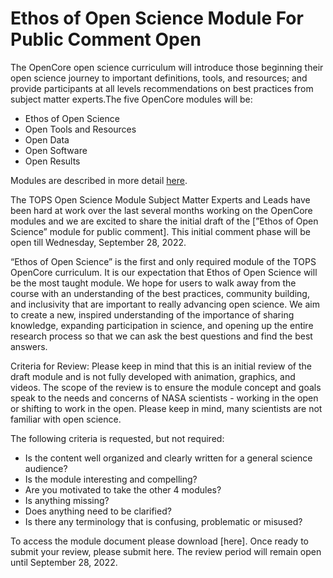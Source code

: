 # Ethos of Open Science Module For Public Comment Open

The OpenCore open science curriculum will introduce those beginning their open science journey to important definitions, tools, and resources; and provide participants at all levels recommendations on best practices from subject matter experts.The five OpenCore modules will be:
- Ethos of Open Science
- Open Tools and Resources
- Open Data
- Open Software
- Open Results

Modules are described in more detail [here](./OpenCore_structure.md).

The TOPS Open Science Module Subject Matter Experts and Leads have been hard at work over the last several months working on the OpenCore modules and we are excited to share the initial draft of the [”Ethos of Open Science” module for public comment]. This initial comment phase will be open till Wednesday, September 28, 2022. 

“Ethos of Open Science” is the first and only required module of the TOPS OpenCore curriculum. It is our expectation that Ethos of Open Science will be the most taught module. We hope for users to walk away from the course with an understanding of the best practices, community building, and inclusivity that are important to really advancing open science. We aim to create a new, inspired understanding of the importance of sharing knowledge, expanding participation in science, and opening up the entire research process so that we can ask the best questions and find the best answers.

Criteria for Review:
Please keep in mind that this is an initial review of the draft module and is not fully developed with animation, graphics, and videos. The scope of the review is to ensure the module concept and goals speak to the needs and concerns of NASA scientists - working in the open or shifting to work in the open. Please keep in mind, many scientists are not familiar with open science. 

The following criteria is requested, but not required:
- Is the content well organized and clearly written for a general science audience?
- Is the module interesting and compelling? 
- Are you motivated to take the other 4 modules?
- Is anything missing?
- Does anything need to be clarified? 
- Is there any terminology that is confusing, problematic or misused?

To access the module document please download [here]. Once ready to submit your review, please submit here. The review period will remain open until September 28, 2022. 
